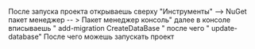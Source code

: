 После запуска проекта открываешь сверху "Инструменты" --> NuGet пакет менеджер -- > Пакет менеджер консоль"
далее в консоле вписываешь " add-migration CreateDataBase "
после чего " update-database"
После чего можешь запускать проект
